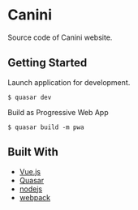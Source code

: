 # Canini

Source code of Canini website.

## Getting Started

Launch application for development.
```
$ quasar dev
```

Build as Progressive Web App 
```
$ quasar build -m pwa
```

## Built With

* [Vue.js](https://vuejs.org/)
* [Quasar](https://v1.quasar-framework.org/)
* [nodejs](https://nodejs.org/)
* [webpack](https://webpack.js.org/)